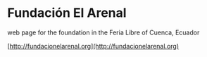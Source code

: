 Fundación El Arenal
===================
web page for the foundation in the Feria Libre of Cuenca, Ecuador

[http://fundacionelarenal.org](http://fundacionelarenal.org)